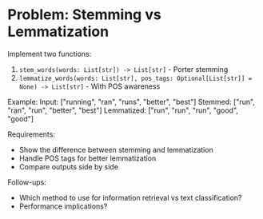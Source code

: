 # Problem: Stemming vs Lemmatization

Implement two functions:
1. `stem_words(words: List[str]) -> List[str]` - Porter stemming
2. `lemmatize_words(words: List[str], pos_tags: Optional[List[str]] = None) -> List[str]` - With POS awareness

Example:
Input: ["running", "ran", "runs", "better", "best"]
Stemmed: ["run", "ran", "run", "better", "best"]
Lemmatized: ["run", "run", "run", "good", "good"]

Requirements:
- Show the difference between stemming and lemmatization
- Handle POS tags for better lemmatization
- Compare outputs side by side

Follow-ups:
- Which method to use for information retrieval vs text classification?
- Performance implications?
